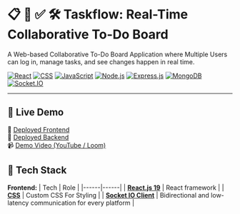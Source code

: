 # 📋 👥 ✅ 🛠️  Taskflow: Real-Time Collaborative To-Do Board

A Web-based Collaborative To-Do Board Application where Multiple Users can log in, manage tasks, and see changes happen in real time.

[![React](https://img.shields.io/badge/React-v18-blue.svg)](https://reactjs.org/)
[![CSS](https://img.shields.io/badge/CSS-3-blue.svg)](https://developer.mozilla.org/en-US/docs/Web/CSS)
[![JavaScript](https://img.shields.io/badge/JavaScript-ES6-yellow.svg)](https://developer.mozilla.org/en-US/docs/Web/JavaScript)
[![Node.js](https://img.shields.io/badge/Node.js-20-green.svg)](https://nodejs.org/)
[![Express.js](https://img.shields.io/badge/Express.js-4.x-black.svg)](https://expressjs.com/)
[![MongoDB](https://img.shields.io/badge/MongoDB-Atlas-green.svg)](https://www.mongodb.com/)
[![Socket.IO](https://img.shields.io/badge/Socket.IO-Real--Time-white.svg?logo=socket.io)](https://socket.io/)

---

## 🚀 Live Demo

🔗 [Deployed Frontend](https://taskflow-three-theta.vercel.app/)  
🔗 [Deployed Backend](https://collaborative-board-9j5q.onrender.com)  
📹 [Demo Video (YouTube / Loom)]()

## 🧠 Tech Stack

**Frontend:**
| Tech | Role |
|------|------|
| [**React.js 19**](https://v6.vite.dev/) | React framework |
| [**CSS**](https://developer.mozilla.org/en-US/docs/Web/CSS) | Custom CSS For Styling |
| [**Socket IO Client**](https://socket.io/docs/v4/) | Bidirectional and low-latency communication for every platform |
